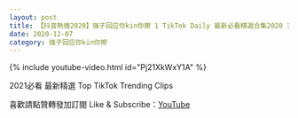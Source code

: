 ```yaml
---
layout: post
title: 【抖音熱搜2020】强子回应你kin你擦 1 TikTok Daily 最新必看精選合集2020 12 07
date: 2020-12-07
category: 强子回应你kin你擦
---
```


{% include youtube-video.html id="Pj21XkWxY1A" %}

2021必看 最新精選 Top TikTok Trending Clips

喜歡請點贊轉發加訂閱 Like & Subscribe：[YouTube](https://www.youtube.com/channel/UCAoR7VcanIPd04uEq_GIylA/videos)


